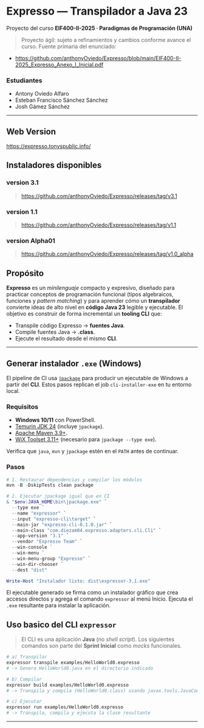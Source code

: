 # Expresso — Transpilador a Java 23
Proyecto del curso **EIF400-II-2025 · Paradigmas de Programación (UNA)**  
> Proyecto ágil: sujeto a refinamientos y cambios conforme avance el curso.
> Fuente primaria del enunciado: 
- https://github.com/anthonyOviedo/Expresso/blob/main/EIF400-II-2025_Expresso_Anexo_I_Inicial.pdf
### Estudiantes 
- Antony Oviedo Alfaro
- Esteban Francisco Sánchez Sánchez
- Josh Gámez Sánchez
---

## Web Version 
https://expresso.tonyspublic.info/
## Instaladores disponibles 
### version 3.1
> https://github.com/anthonyOviedo/Expresso/releases/tag/v3.1
### version 1.1
> https://github.com/anthonyOviedo/Expresso/releases/tag/v1.1
### version Alpha01
> https://github.com/anthonyOviedo/Expresso/releases/tag/v1.0_alpha

## Propósito
**Expresso** es un *minilenguaje* compacto y expresivo, diseñado para practicar conceptos de programación funcional (tipos algebraicos, funciones y *pattern matching*) y para aprender cómo un **transpilador** convierte ideas de alto nivel en **código Java 23** legible y ejecutable. El objetivo es construir de forma incremental un **tooling CLI** que:
- Transpile código Expresso → **fuentes Java**.
- Compile fuentes Java → **.class**.
- Ejecute el resultado desde el mismo **CLI**.

---

## Generar instalador `.exe` (Windows)

El pipeline de CI usa [`jpackage`](https://docs.oracle.com/en/java/javase/23/jpackage/) para producir un ejecutable de Windows a partir del **CLI**. Estos pasos replican el job `cli-installer-exe` en tu entorno local.

### Requisitos
- **Windows 10/11** con PowerShell.
- [Temurin JDK 24](https://adoptium.net/) (incluye `jpackage`).
- [Apache Maven 3.9+](https://maven.apache.org/).
- [WiX Toolset 3.11+](https://wixtoolset.org/) (necesario para `jpackage --type exe`).

Verifica que `java`, `mvn` y `jpackage` estén en el `PATH` antes de continuar.

### Pasos

```powershell
# 1. Restaurar dependencias y compilar los módulos
mvn -B -DskipTests clean package

# 2. Ejecutar jpackage igual que en CI
& "$env:JAVA_HOME\bin\jpackage.exe" `
  --type exe `
  --name "expressor" `
  --input "expresso-cli\target" `
  --main-jar "expresso-cli-0.1.0.jar" `
  --main-class "com.diezam04.expresso.adapters.cli.Cli" `
  --app-version "3.1" `
  --vendor "Expresso Team" `
  --win-console `
  --win-menu `
  --win-menu-group "Expresso" `
  --win-dir-chooser `
  --dest "dist"

Write-Host "Instalador listo: dist\expressor-3.1.exe"
```

El ejecutable generado se firma como un instalador gráfico que crea accesos directos y agrega el comando `expressor` al menú Inicio. Ejecuta el `.exe` resultante para instalar la aplicación.

## Uso basico del CLI `expressor`
> El CLI es una aplicación **Java** (no *shell script*). Los siguientes comandos son parte del **Sprint Inicial** como *mocks* funcionales.

```bash
# a) Transpilar
expressor transpile examples/HelloWorld0.expresso
# -> Genera HelloWorld0.java en el directorio indicado

# b) Compilar
expressor build examples/HelloWorld0.expresso
# -> Transpila y compila (HelloWorld0.class) usando javax.tools.JavaCompiler

# c) Ejecutar
expressor run examples/HelloWorld0.expresso
# -> Transpila, compila y ejecuta la clase resultante
```
---
#
